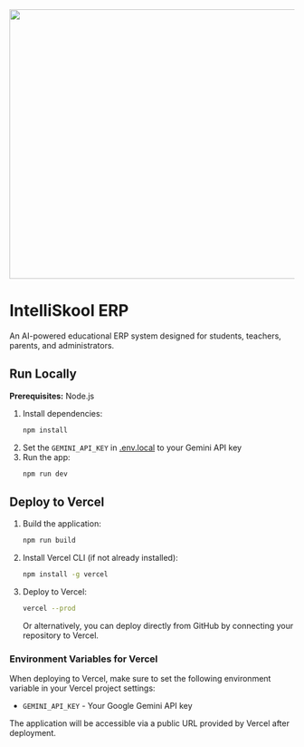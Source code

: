 <div align="center">
<img width="1200" height="475" alt="GHBanner" src="https://github.com/user-attachments/assets/0aa67016-6eaf-458a-adb2-6e31a0763ed6" />
</div>

# IntelliSkool ERP

An AI-powered educational ERP system designed for students, teachers, parents, and administrators.

## Run Locally

**Prerequisites:** Node.js

1. Install dependencies:
   ```bash
   npm install
   ```
2. Set the `GEMINI_API_KEY` in [.env.local](.env.local) to your Gemini API key
3. Run the app:
   ```bash
   npm run dev
   ```

## Deploy to Vercel

1. Build the application:
   ```bash
   npm run build
   ```
2. Install Vercel CLI (if not already installed):
   ```bash
   npm install -g vercel
   ```
3. Deploy to Vercel:
   ```bash
   vercel --prod
   ```
   
   Or alternatively, you can deploy directly from GitHub by connecting your repository to Vercel.

### Environment Variables for Vercel

When deploying to Vercel, make sure to set the following environment variable in your Vercel project settings:
- `GEMINI_API_KEY` - Your Google Gemini API key

The application will be accessible via a public URL provided by Vercel after deployment.